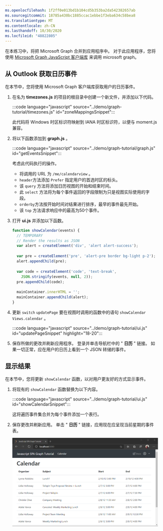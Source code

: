 ```yaml
---
ms.openlocfilehash: 1f2ff0e013bd1b104cd5b353ba2da542382657ab
ms.sourcegitcommit: 18785a430bc1885ccac1ebbe1f3eba634c58bea8
ms.translationtype: MT
ms.contentlocale: zh-CN
ms.lasthandoff: 10/30/2020
ms.locfileid: "48822805"
---
```

<!-- markdownlint-disable MD002 MD041 -->

在本练习中，将把 Microsoft Graph 合并到应用程序中。 对于此应用程序，您将使用 [Microsoft Graph JavaScript 客户端库](https://github.com/microsoftgraph/msgraph-sdk-javascript) 来调用 microsoft graph。

## <a name="get-calendar-events-from-outlook"></a>从 Outlook 获取日历事件

在本节中，您将使用 Microsoft Graph 客户端库获取用户的日历事件。

1. 在名为 **timezones.js** 的项目的根目录中创建一个新文件，并添加以下代码。

    :::code language="javascript" source="../demo/graph-tutorial/timezones.js" id="zoneMappingsSnippet":::

    此代码将 Windows 时区标识符映射到 IANA 时区标识符，以便与 moment.js 兼容。

1. 将以下函数添加到 **graph.js** 。

    :::code language="javascript" source="../demo/graph-tutorial/graph.js" id="getEventsSnippet":::

    考虑此代码执行的操作。

    - 将调用的 URL 为 `/me/calendarview` 。
    - `header`方法添加 `Prefer` 指定用户的首选时区的标头。
    - 该 `query` 方法将添加日历视图的开始和结束时间。
    - 此 `select` 方法将为每个事件返回的字段限制为只是视图实际使用的字段。
    - `orderby`方法按开始时间对结果进行排序，最早的事件最先开始。
    - 该 `top` 方法请求响应中的最高为50个事件。

1. 打开 **ui.js** 并添加以下函数。

    ```javascript
    function showCalendar(events) {
      // TEMPORARY
      // Render the results as JSON
      var alert = createElement('div', 'alert alert-success');

      var pre = createElement('pre', 'alert-pre border bg-light p-2');
      alert.appendChild(pre);

      var code = createElement('code', 'text-break',
        JSON.stringify(events, null, 2));
      pre.appendChild(code);

      mainContainer.innerHTML = '';
      mainContainer.appendChild(alert);
    }
    ```

1. 更新 `switch` `updatePage` 要在视图时调用的函数中的语句 `showCalendar` `Views.calendar` 。

    :::code language="javascript" source="../demo/graph-tutorial/ui.js" id="updatePageSnippet" highlight="18-20":::

1. 保存所做的更改并刷新应用程序。 登录并单击导航栏中的 " **日历** " 链接。 如果一切正常，应在用户的日历上看到一个 JSON 转储的事件。

## <a name="display-the-results"></a>显示结果

在本节中，您将更新 `showCalendar` 函数，以对用户更友好的方式显示事件。

1. 将现有的 `showCalendar` 函数替换为以下内容。

    :::code language="javascript" source="../demo/graph-tutorial/ui.js" id="showCalendarSnippet":::

    这将遍历事件集合并为每个事件添加一个表行。

1. 保存更改并刷新应用。 单击 " **日历** " 链接，应用现在应呈现当前星期的事件表。

    ![事件表的屏幕截图](./images/calendar-list.png)
